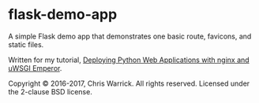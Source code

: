 # flask-demo-app
A simple Flask demo app that demonstrates one basic route, favicons, and static files.

Written for my tutorial, [Deploying Python Web Applications with nginx and uWSGI Emperor][tut].

Copyright © 2016-2017, Chris Warrick.  All rights reserved.
Licensed under the 2-clause BSD license.

[tut]: https://go.chriswarrick.com/pyweb
